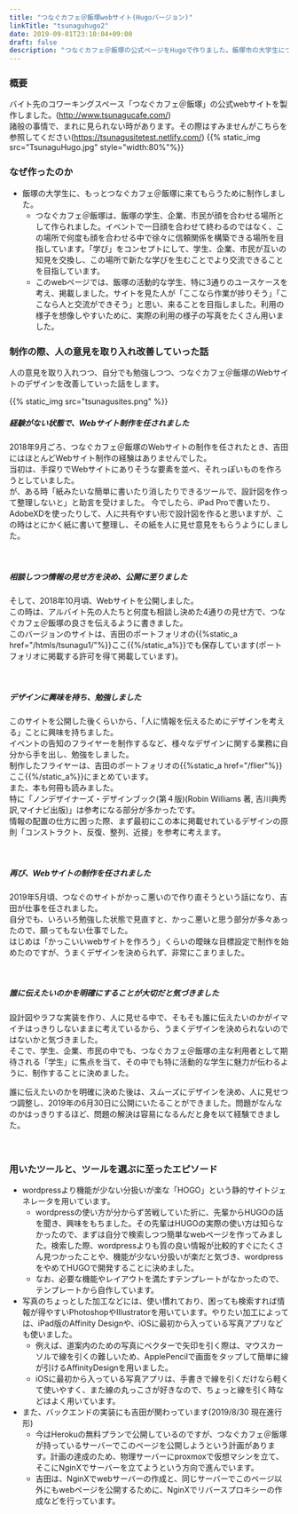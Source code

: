 ```yaml
---
title: "つなぐカフェ＠飯塚webサイト(Hugoバージョン)"
linkTitle: "tsunaguhugo2"
date: 2019-09-01T23:10:04+09:00
draft: false
description: "つなぐカフェ＠飯塚の公式ページをHugoで作りました。飯塚市の大学生につなぐカフェ＠飯塚に、より来てもらうために制作しました。"
---
```


### 概要
バイト先のコワーキングスペース「つなぐカフェ＠飯塚」の公式webサイトを製作しました。(http://www.tsunagucafe.com/)<br>
諸般の事情で、まれに見られない時があります。その際はすみませんがこちらを参照してください(https://tsunagusitetest.netlify.com/)
{{% static_img src="TsunaguHugo.jpg" style="width:80%"%}}

### なぜ作ったのか
- 飯塚の大学生に、もっとつなぐカフェ＠飯塚に来てもらうために制作しました。
    - つなぐカフェ＠飯塚は、飯塚の学生、企業、市民が顔を合わせる場所として作られました。イベントで一日顔を合わせて終わるのではなく、この場所で何度も顔を合わせる中で徐々に信頼関係を構築できる場所を目指しています。「学び」をコンセプトにして、学生、企業、市民が互いの知見を交換し、この場所で新たな学びを生むことでより交流できることを目指しています。
    - このwebページでは、飯塚の活動的な学生、特に3通りのユースケースを考え、掲載しました。サイトを見た人が「ここなら作業が捗りそう」「ここなら人と交流ができそう」と思い、来ることを目指しました。利用の様子を想像しやすいために、実際の利用の様子の写真をたくさん用いました。

### 制作の際、人の意見を取り入れ改善していった話
人の意見を取り入れつつ、自分でも勉強しつつ、つなぐカフェ＠飯塚のWebサイトのデザインを改善していった話をします。

{{% static_img src="tsunagusites.png" %}}

##### 経験がない状態で、Webサイト制作を任されました
2018年9月ごろ、つなぐカフェ＠飯塚のWebサイトの制作を任されたとき、吉田にはほとんどWebサイト制作の経験はありませんでした。<br>
当初は、手探りでWebサイトにありそうな要素を並べ、それっぽいものを作ろうとしていました。<br>
が、ある時「紙みたいな簡単に書いたり消したりできるツールで、設計図を作って整理しないと」と助言を受けました。
今でしたら、iPad Proで書いたり、AdobeXDを使ったりして、人に共有やすい形で設計図を作ると思いますが、この時はとにかく紙に書いて整理し、その紙を人に見せ意見をもらうようにしました。<br><br><br>

##### 相談しつつ情報の見せ方を決め、公開に至りました
そして、2018年10月頃、Webサイトを公開しました。<br>
この時は、アルバイト先の人たちと何度も相談し決めた4通りの見せ方で、つなぐカフェ＠飯塚の良さを伝えるように書きました。<br>
このバージョンのサイトは、吉田のポートフォリオの{{%static_a href="/htmls/tsunagu1/"%}}ここ{{%/static_a%}}でも保存しています(ポートフォリオに掲載する許可を得て掲載しています)。<br><br><br>

##### デザインに興味を持ち、勉強しました
このサイトを公開した後くらいから、「人に情報を伝えるためにデザインを考える」ことに興味を持ちました。<br>
イベントの告知のフライヤーを制作するなど、様々なデザインに関する業務に自分から手を出し、勉強をしました。<br>
制作したフライヤーは、吉田のポートフォリオの{{%static_a href="/flier"%}}ここ{{%/static_a%}}にまとめています。<br>
また、本も何冊も読みました。<br>
特に「ノンデザイナーズ・デザインブック(第４版)(Robin Williams 著, 吉川典秀 訳,マイナビ出版)」は参考になる部分が多かったです。<br>
情報の配置の仕方に困った際、まず最初にこの本に掲載せれているデザインの原則「コンストラクト、反復、整列、近接」を参考に考えます。<br><br><br>

##### 再び、Webサイトの制作を任されました
2019年5月頃、つなぐのサイトがかっこ悪いので作り直そうという話になり、吉田が仕事を任されました。<br>
自分でも、いろいろ勉強した状態で見直すと、かっこ悪いと思う部分が多々あったので、願ってもない仕事でした。<br>
はじめは「かっこいいwebサイトを作ろう」くらいの曖昧な目標設定で制作を始めたのですが、うまくデザインを決められず、非常にこまりました。<br><br><br>


##### 誰に伝えたいのかを明確にすることが大切だと気づきました
設計図やラフな実装を作り、人に見せる中で、そもそも誰に伝えたいのかがイマイチはっきりしないままに考えているから、うまくデザインを決められないのではないかと気づきました。<br>
そこで、学生、企業、市民の中でも、つなぐカフェ＠飯塚の主な利用者として期待される「学生」に焦点を当て、その中でも特に活動的な学生に魅力が伝わるように、制作することに決めました。

誰に伝えたいのかを明確に決めた後は、スムーズにデザインを決め、人に見せつつ調整し、2019年の6月30日に公開にいたることができました。問題がなんなのかはっきりするほど、問題の解決は容易になるんだと身を以て経験できました。<br><br><br>



### 用いたツールと、ツールを選ぶに至ったエピソード
- wordpressより機能が少ない分扱いが楽な「HOGO」という静的サイトジェネレータを用いています。    
    - wordpressの使い方が分からず苦戦していた折に、先輩からHUGOの話を聞き、興味をもちました。その先輩はHUGOの実際の使い方は知らなかったので、まずは自分で検索しつつ簡単なwebページを作ってみました。検索した際、wordpressよりも質の良い情報が比較的すぐにたくさん見つかったことや、機能が少ない分扱いが楽だと気づき、wordpressをやめてHUGOで開発することに決めました。
    - なお、必要な機能やレイアウトを満たすテンプレートがなかったので、テンプレートから自作しています。
- 写真のちょっとした加工などには、使い慣れており、困っても検索すれば情報が得やすいPhotoshopやIllustratorを用いています。やりたい加工によっては、iPad版のAffinity Designや、iOSに最初から入っている写真アプリなども使いました。
    - 例えば、道案内のための写真にベクターで矢印を引く際は、マウスカーソルで線を引くの難しいため、ApplePencilで画面をタップして簡単に線が引けるAffinityDesignを用いました。
    - iOSに最初から入っている写真アプリは、手書きで線を引くだけなら軽くて使いやすく、また線の丸っこさが好きなので、ちょっと線を引く時などはよく用いています。
- また、バックエンドの実装にも吉田が関わっています(2019/8/30 現在進行形)
    - 今はHerokuの無料プランで公開しているのですが、つなぐカフェ＠飯塚が持っているサーバーでこのページを公開しようという計画があります。計画の達成のため、物理サーバーにproxmoxで仮想マシンを立て、そこにNginXでサーバーを立てようという方向で進んでいます。
    - 吉田は、NginXでwebサーバーの作成と、同じサーバーでこのページ以外にもwebページを公開するために、NginXでリバースプロキシーの作成などを行っています。